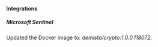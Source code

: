 
#### Integrations

##### Microsoft Sentinel

Updated the Docker image to: *demisto/crypto:1.0.0.118072*.
